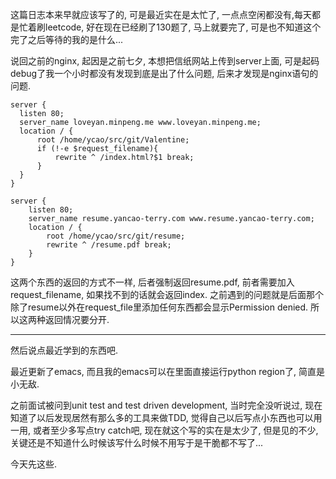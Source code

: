 这篇日志本来早就应该写了的, 可是最近实在是太忙了, 一点点空闲都没有,每天都是忙着刷leetcode, 好在现在已经刷了130题了, 马上就要完了, 可是也不知道这个完了之后等待的我的是什么...

说回之前的nginx, 起因是之前七夕, 本想把信纸网站上传到server上面, 可是起码debug了我一个小时都没有发现到底是出了什么问题, 后来才发现是nginx语句的问题.

```
server {
  listen 80;
  server_name loveyan.minpeng.me www.loveyan.minpeng.me;
  location / {
      root /home/ycao/src/git/Valentine;
      if (!-e $request_filename){
          rewrite ^ /index.html?$1 break;
      }
  }
}

server {
    listen 80;
    server_name resume.yancao-terry.com www.resume.yancao-terry.com;
    location / {
        root /home/ycao/src/git/resume;
        rewrite ^ /resume.pdf break;
    }
}
```

这两个东西的返回的方式不一样, 后者强制返回resume.pdf, 前者需要加入request_filename, 如果找不到的话就会返回index. 之前遇到的问题就是后面那个除了resume以外在request_file里添加任何东西都会显示Permission denied. 所以这两种返回情况要分开.

-----

然后说点最近学到的东西吧.

最近更新了emacs, 而且我的emacs可以在里面直接运行python region了, 简直是小无敌.

之前面试被问到unit test and test driven development, 当时完全没听说过, 现在知道了以后发现居然有那么多的工具来做TDD, 觉得自己以后写点小东西也可以用一用, 或者至少多写点try catch吧, 现在就这个写的实在是太少了, 但是见的不少, 关键还是不知道什么时候该写什么时候不用写于是干脆都不写了...

今天先这些.

